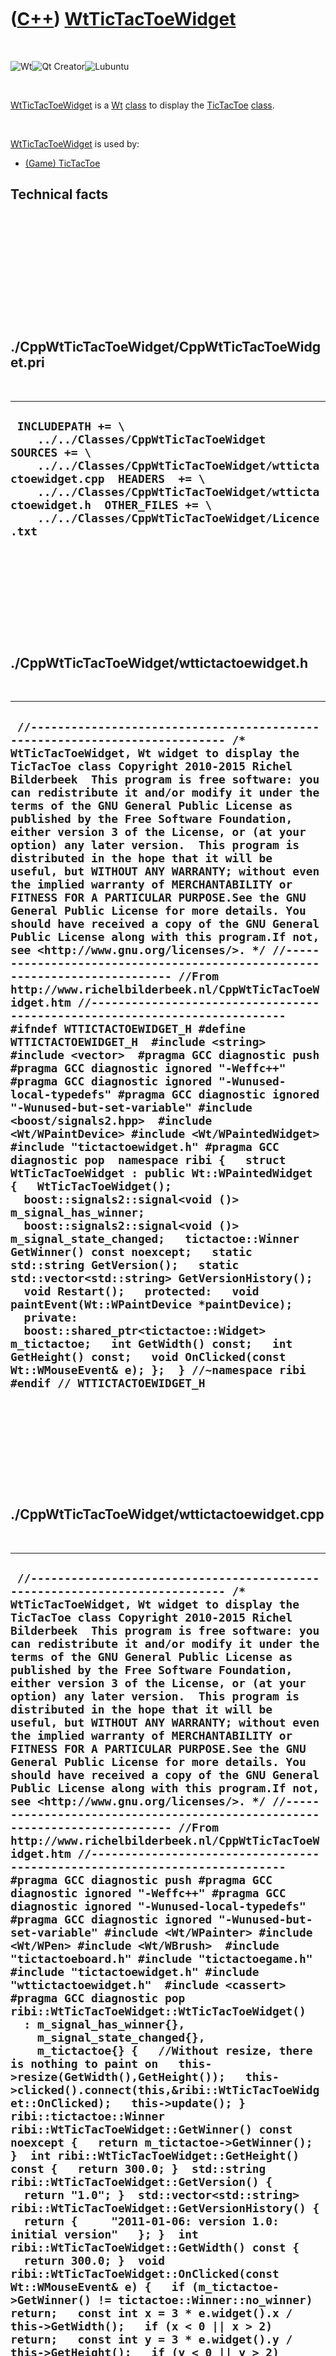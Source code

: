 
 

 

 

 

 

([C++](Cpp.md)) [WtTicTacToeWidget](CppWtTicTacToeWidget.md)
==============================================================

 

![Wt](PicWt.png)![Qt
Creator](PicQtCreator.png)![Lubuntu](PicLubuntu.png)

 

[WtTicTacToeWidget](CppWtTicTacToeWidget.md) is a [Wt](CppWt.md)
[class](CppClass.md) to display the [TicTacToe](CppTicTacToe.md)
[class](CppClass.md).

 

[WtTicTacToeWidget](CppWtTicTacToeWidget.md) is used by:

-   [(Game) TicTacToe](https://github.com/richelbilderbeek/TicTacToe)

Technical facts
---------------

 

 

 

 

 

 

./CppWtTicTacToeWidget/CppWtTicTacToeWidget.pri
-----------------------------------------------

 

  --------------------------------------------------------------------------------------------------------------------------------------------------------------------------------------------------------------------------------------------------------------------------------------
  ` INCLUDEPATH += \     ../../Classes/CppWtTicTacToeWidget  SOURCES += \     ../../Classes/CppWtTicTacToeWidget/wttictactoewidget.cpp  HEADERS  += \     ../../Classes/CppWtTicTacToeWidget/wttictactoewidget.h  OTHER_FILES += \     ../../Classes/CppWtTicTacToeWidget/Licence.txt`
  --------------------------------------------------------------------------------------------------------------------------------------------------------------------------------------------------------------------------------------------------------------------------------------

 

 

 

 

 

./CppWtTicTacToeWidget/wttictactoewidget.h
------------------------------------------

 

  --------------------------------------------------------------------------------------------------------------------------------------------------------------------------------------------------------------------------------------------------------------------------------------------------------------------------------------------------------------------------------------------------------------------------------------------------------------------------------------------------------------------------------------------------------------------------------------------------------------------------------------------------------------------------------------------------------------------------------------------------------------------------------------------------------------------------------------------------------------------------------------------------------------------------------------------------------------------------------------------------------------------------------------------------------------------------------------------------------------------------------------------------------------------------------------------------------------------------------------------------------------------------------------------------------------------------------------------------------------------------------------------------------------------------------------------------------------------------------------------------------------------------------------------------------------------------------------------------------------------------------------------------------------------------------------------------------------------------------------------------------------------------------------------------------------------------------------------------------------------------------------------------------------------------------------------------------------------------------------------------------------------------------------------------------------------------------------------------------------------------------------------------------------------
  ` //--------------------------------------------------------------------------- /* WtTicTacToeWidget, Wt widget to display the TicTacToe class Copyright 2010-2015 Richel Bilderbeek  This program is free software: you can redistribute it and/or modify it under the terms of the GNU General Public License as published by the Free Software Foundation, either version 3 of the License, or (at your option) any later version.  This program is distributed in the hope that it will be useful, but WITHOUT ANY WARRANTY; without even the implied warranty of MERCHANTABILITY or FITNESS FOR A PARTICULAR PURPOSE.See the GNU General Public License for more details. You should have received a copy of the GNU General Public License along with this program.If not, see <http://www.gnu.org/licenses/>. */ //--------------------------------------------------------------------------- //From http://www.richelbilderbeek.nl/CppWtTicTacToeWidget.htm //--------------------------------------------------------------------------- #ifndef WTTICTACTOEWIDGET_H #define WTTICTACTOEWIDGET_H  #include <string> #include <vector>  #pragma GCC diagnostic push #pragma GCC diagnostic ignored "-Weffc++" #pragma GCC diagnostic ignored "-Wunused-local-typedefs" #pragma GCC diagnostic ignored "-Wunused-but-set-variable" #include <boost/signals2.hpp>  #include <Wt/WPaintDevice> #include <Wt/WPaintedWidget>  #include "tictactoewidget.h" #pragma GCC diagnostic pop  namespace ribi {   struct WtTicTacToeWidget : public Wt::WPaintedWidget {   WtTicTacToeWidget();   boost::signals2::signal<void ()> m_signal_has_winner;   boost::signals2::signal<void ()> m_signal_state_changed;   tictactoe::Winner GetWinner() const noexcept;   static std::string GetVersion();   static std::vector<std::string> GetVersionHistory();   void Restart();   protected:   void paintEvent(Wt::WPaintDevice *paintDevice);   private:   boost::shared_ptr<tictactoe::Widget> m_tictactoe;   int GetWidth() const;   int GetHeight() const;   void OnClicked(const Wt::WMouseEvent& e); };  } //~namespace ribi  #endif // WTTICTACTOEWIDGET_H`
  --------------------------------------------------------------------------------------------------------------------------------------------------------------------------------------------------------------------------------------------------------------------------------------------------------------------------------------------------------------------------------------------------------------------------------------------------------------------------------------------------------------------------------------------------------------------------------------------------------------------------------------------------------------------------------------------------------------------------------------------------------------------------------------------------------------------------------------------------------------------------------------------------------------------------------------------------------------------------------------------------------------------------------------------------------------------------------------------------------------------------------------------------------------------------------------------------------------------------------------------------------------------------------------------------------------------------------------------------------------------------------------------------------------------------------------------------------------------------------------------------------------------------------------------------------------------------------------------------------------------------------------------------------------------------------------------------------------------------------------------------------------------------------------------------------------------------------------------------------------------------------------------------------------------------------------------------------------------------------------------------------------------------------------------------------------------------------------------------------------------------------------------------------------------

 

 

 

 

 

./CppWtTicTacToeWidget/wttictactoewidget.cpp
--------------------------------------------

 

  -------------------------------------------------------------------------------------------------------------------------------------------------------------------------------------------------------------------------------------------------------------------------------------------------------------------------------------------------------------------------------------------------------------------------------------------------------------------------------------------------------------------------------------------------------------------------------------------------------------------------------------------------------------------------------------------------------------------------------------------------------------------------------------------------------------------------------------------------------------------------------------------------------------------------------------------------------------------------------------------------------------------------------------------------------------------------------------------------------------------------------------------------------------------------------------------------------------------------------------------------------------------------------------------------------------------------------------------------------------------------------------------------------------------------------------------------------------------------------------------------------------------------------------------------------------------------------------------------------------------------------------------------------------------------------------------------------------------------------------------------------------------------------------------------------------------------------------------------------------------------------------------------------------------------------------------------------------------------------------------------------------------------------------------------------------------------------------------------------------------------------------------------------------------------------------------------------------------------------------------------------------------------------------------------------------------------------------------------------------------------------------------------------------------------------------------------------------------------------------------------------------------------------------------------------------------------------------------------------------------------------------------------------------------------------------------------------------------------------------------------------------------------------------------------------------------------------------------------------------------------------------------------------------------------------------------------------------------------------------------------------------------------------------------------------------------------------------------------------------------------------------------------------------------------------------------------------------------------------------------------------------------------------------------------------------------------------------------------------------------------------------------------------------------------------------------------------------------------------------------------------------------------------------------------------------------------------------------------------------------------------------------------------------------------------------------------------------------------------------------------------------------------------------------------------------------------------------------------------------------------------------------------------------------------------------------------------------------------------------------------------------------------------------------------------------------------------------------------------------------------------------------------------------------------------------------------------------------------------------------------------------------------------------------------------------------------------------------------------------------------------------------------------------------------------------------------------------------------------------------------------------------------------------------------------------------------------------------------------------------------------------------------------------------------------------------------------------------------------------------------------------------------------------------------------------------------------------------------------------------------------------------------------------------------------------------------------------------------------------------------------------------------------------------------------------------------------
  ` //--------------------------------------------------------------------------- /* WtTicTacToeWidget, Wt widget to display the TicTacToe class Copyright 2010-2015 Richel Bilderbeek  This program is free software: you can redistribute it and/or modify it under the terms of the GNU General Public License as published by the Free Software Foundation, either version 3 of the License, or (at your option) any later version.  This program is distributed in the hope that it will be useful, but WITHOUT ANY WARRANTY; without even the implied warranty of MERCHANTABILITY or FITNESS FOR A PARTICULAR PURPOSE.See the GNU General Public License for more details. You should have received a copy of the GNU General Public License along with this program.If not, see <http://www.gnu.org/licenses/>. */ //--------------------------------------------------------------------------- //From http://www.richelbilderbeek.nl/CppWtTicTacToeWidget.htm //--------------------------------------------------------------------------- #pragma GCC diagnostic push #pragma GCC diagnostic ignored "-Weffc++" #pragma GCC diagnostic ignored "-Wunused-local-typedefs" #pragma GCC diagnostic ignored "-Wunused-but-set-variable" #include <Wt/WPainter> #include <Wt/WPen> #include <Wt/WBrush>  #include "tictactoeboard.h" #include "tictactoegame.h" #include "tictactoewidget.h" #include "wttictactoewidget.h"  #include <cassert> #pragma GCC diagnostic pop  ribi::WtTicTacToeWidget::WtTicTacToeWidget()   : m_signal_has_winner{},     m_signal_state_changed{},     m_tictactoe{} {   //Without resize, there is nothing to paint on   this->resize(GetWidth(),GetHeight());   this->clicked().connect(this,&ribi::WtTicTacToeWidget::OnClicked);   this->update(); }  ribi::tictactoe::Winner ribi::WtTicTacToeWidget::GetWinner() const noexcept {   return m_tictactoe->GetWinner(); }  int ribi::WtTicTacToeWidget::GetHeight() const {   return 300.0; }  std::string ribi::WtTicTacToeWidget::GetVersion() {   return "1.0"; }  std::vector<std::string> ribi::WtTicTacToeWidget::GetVersionHistory() {   return {     "2011-01-06: version 1.0: initial version"   }; }  int ribi::WtTicTacToeWidget::GetWidth() const {   return 300.0; }  void ribi::WtTicTacToeWidget::OnClicked(const Wt::WMouseEvent& e) {   if (m_tictactoe->GetWinner() != tictactoe::Winner::no_winner) return;   const int x = 3 * e.widget().x / this->GetWidth();   if (x < 0 || x > 2) return;   const int y = 3 * e.widget().y / this->GetHeight();   if (y < 0 || y > 2) return;   if (m_tictactoe->GetGame()->CanDoMove(x,y))   {     m_tictactoe->Select(x,y);     m_tictactoe->DoMove();     //emit that the state has changed     this->m_signal_state_changed();   }   if (m_tictactoe->GetWinner() != tictactoe::Winner::no_winner)   {     //emit that there is a winner     this->m_signal_has_winner();   }   this->update(); }  void ribi::WtTicTacToeWidget::paintEvent(Wt::WPaintDevice *paintDevice) {   Wt::WPainter painter(paintDevice);   const int width  = GetWidth();   const int height = GetHeight();   //Set black pen   Wt::WPen pen = painter.pen();   pen.setCapStyle(Wt::RoundCap);   pen.setColor(Wt::WColor(255,255,255));   painter.setPen(pen);   painter.setBrush(Wt::WBrush(Wt::WColor(255,255,255)));   painter.drawRect(0.0,0.0,GetWidth(),GetHeight());   //Set thick white pen   pen.setColor(Wt::WColor(0,0,0));   const int line_width = std::min(width,height) / 15;   pen.setWidth(line_width);   painter.setPen(pen);   //Vertical lines   painter.drawLine(       ((1*width)/3)+4,     0+(line_width/2),       ((1*width)/3)-4,height-(line_width/2));   painter.drawLine(       ((2*width)/3)-4,     0+(line_width/2),       ((2*width)/3)+8,height-(line_width/2));   //Horizontal lines   painter.drawLine(       0+(line_width/2),((1*height)/3)+4,       width-(line_width/2),((1*height)/3)-4);   painter.drawLine(       0+(line_width/2),((2*height)/3)-4,       width-(line_width/2),((2*height)/3)+8);   for (int row=0; row!=3; ++row)   {     const int x1 = ((row + 0) * (width / 3)) + (line_width/1) + 4;     const int x2 = ((row + 1) * (width / 3)) - (line_width/1) - 4;     for (int col=0; col!=3; ++col)     {       const int y1 = ((col + 0) * (height / 3)) + (line_width/1) + 4;       const int y2 = ((col + 1) * (height / 3)) - (line_width/1) - 4;       const ribi::tictactoe::Square square = m_tictactoe->GetGame()->GetBoard()->GetSquare(row,col);       if (square == tictactoe::Square::player1)       {         //player1 = cross         painter.drawLine(x1,y1,x2,y2);         painter.drawLine(x1,y2,x2,y1);       }       else if (square == tictactoe::Square::player2)       {         //player1 = circle         painter.drawEllipse(x1,y1,x2-x1,y2-y1);       }     }   } }  void ribi::WtTicTacToeWidget::Restart() {   const boost::shared_ptr<tictactoe::Widget> new_tictactoe(     new tictactoe::Widget   );   m_tictactoe = new_tictactoe;   this->update(); }`
  -------------------------------------------------------------------------------------------------------------------------------------------------------------------------------------------------------------------------------------------------------------------------------------------------------------------------------------------------------------------------------------------------------------------------------------------------------------------------------------------------------------------------------------------------------------------------------------------------------------------------------------------------------------------------------------------------------------------------------------------------------------------------------------------------------------------------------------------------------------------------------------------------------------------------------------------------------------------------------------------------------------------------------------------------------------------------------------------------------------------------------------------------------------------------------------------------------------------------------------------------------------------------------------------------------------------------------------------------------------------------------------------------------------------------------------------------------------------------------------------------------------------------------------------------------------------------------------------------------------------------------------------------------------------------------------------------------------------------------------------------------------------------------------------------------------------------------------------------------------------------------------------------------------------------------------------------------------------------------------------------------------------------------------------------------------------------------------------------------------------------------------------------------------------------------------------------------------------------------------------------------------------------------------------------------------------------------------------------------------------------------------------------------------------------------------------------------------------------------------------------------------------------------------------------------------------------------------------------------------------------------------------------------------------------------------------------------------------------------------------------------------------------------------------------------------------------------------------------------------------------------------------------------------------------------------------------------------------------------------------------------------------------------------------------------------------------------------------------------------------------------------------------------------------------------------------------------------------------------------------------------------------------------------------------------------------------------------------------------------------------------------------------------------------------------------------------------------------------------------------------------------------------------------------------------------------------------------------------------------------------------------------------------------------------------------------------------------------------------------------------------------------------------------------------------------------------------------------------------------------------------------------------------------------------------------------------------------------------------------------------------------------------------------------------------------------------------------------------------------------------------------------------------------------------------------------------------------------------------------------------------------------------------------------------------------------------------------------------------------------------------------------------------------------------------------------------------------------------------------------------------------------------------------------------------------------------------------------------------------------------------------------------------------------------------------------------------------------------------------------------------------------------------------------------------------------------------------------------------------------------------------------------------------------------------------------------------------------------------------------------------------------------------------------------------------------------------

 

 

 

 

 

 

